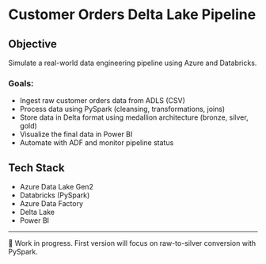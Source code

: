 # Customer Orders Delta Lake Pipeline

## Objective
Simulate a real-world data engineering pipeline using Azure and Databricks.

### Goals:
- Ingest raw customer orders data from ADLS (CSV)
- Process data using PySpark (cleansing, transformations, joins)
- Store data in Delta format using medallion architecture (bronze, silver, gold)
- Visualize the final data in Power BI
- Automate with ADF and monitor pipeline status

## Tech Stack
- Azure Data Lake Gen2
- Databricks (PySpark)
- Azure Data Factory
- Delta Lake
- Power BI

---

📍 Work in progress. First version will focus on raw-to-silver conversion with PySpark.

